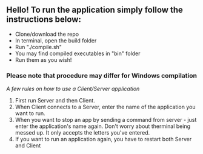 ## Hello! To run the application simply follow the instructions below:
* Clone/download the repo
* In terminal, open the build folder
* Run "./compile.sh"
* You may find compiled executables in "bin" folder
* Run them as you wish!

### Please note that procedure may differ for Windows compilation
  
*A few rules on how to use a Client/Server application*
1. First run Server and then Client.
2. When Client connects to a Server, enter the name of the application you want to run.
3. When you want to stop an app by sending a command from server - just enter the application's name again. Don't worry about therminal being messed up. It only accepts the letters you've entered.
4. If you want to run an application again, you have to restart both Server and Client 
